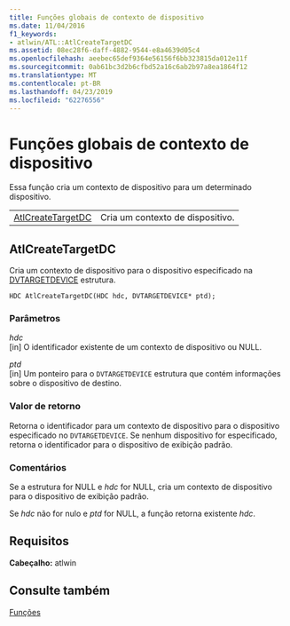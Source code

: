 ```yaml
---
title: Funções globais de contexto de dispositivo
ms.date: 11/04/2016
f1_keywords:
- atlwin/ATL::AtlCreateTargetDC
ms.assetid: 08ec28f6-daff-4882-9544-e8a4639d05c4
ms.openlocfilehash: aeebec65def9364e56156f6bb323815da012e11f
ms.sourcegitcommit: 0ab61bc3d2b6cfbd52a16c6ab2b97a8ea1864f12
ms.translationtype: MT
ms.contentlocale: pt-BR
ms.lasthandoff: 04/23/2019
ms.locfileid: "62276556"
---
```

# <a name="device-context-global-functions"></a>Funções globais de contexto de dispositivo

Essa função cria um contexto de dispositivo para um determinado dispositivo.

|||
|-|-|
|[AtlCreateTargetDC](#atlcreatetargetdc)|Cria um contexto de dispositivo.|

##  <a name="atlcreatetargetdc"></a>  AtlCreateTargetDC

Cria um contexto de dispositivo para o dispositivo especificado na [DVTARGETDEVICE](/windows/desktop/api/objidl/ns-objidl-tagdvtargetdevice) estrutura.

```
HDC AtlCreateTargetDC(HDC hdc, DVTARGETDEVICE* ptd);
```

### <a name="parameters"></a>Parâmetros

*hdc*<br/>
[in] O identificador existente de um contexto de dispositivo ou NULL.

*ptd*<br/>
[in] Um ponteiro para o `DVTARGETDEVICE` estrutura que contém informações sobre o dispositivo de destino.

### <a name="return-value"></a>Valor de retorno

Retorna o identificador para um contexto de dispositivo para o dispositivo especificado no `DVTARGETDEVICE`. Se nenhum dispositivo for especificado, retorna o identificador para o dispositivo de exibição padrão.

### <a name="remarks"></a>Comentários

Se a estrutura for NULL e *hdc* for NULL, cria um contexto de dispositivo para o dispositivo de exibição padrão.

Se *hdc* não for nulo e *ptd* for NULL, a função retorna existente *hdc*.

## <a name="requirements"></a>Requisitos

**Cabeçalho:** atlwin

## <a name="see-also"></a>Consulte também

[Funções](../../atl/reference/atl-functions.md)
